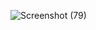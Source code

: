 ![Screenshot (79)](https://user-images.githubusercontent.com/46056798/225469658-434b0bdc-da34-4217-9733-4d84f3504c49.png)
